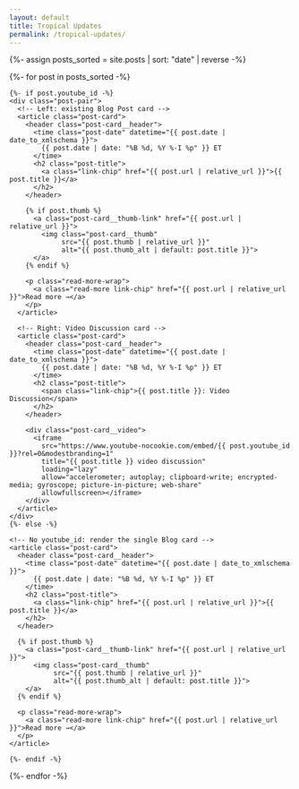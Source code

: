```yaml
---
layout: default
title: Tropical Updates
permalink: /tropical-updates/
---
```


{%- assign posts_sorted = site.posts | sort: "date" | reverse -%}

<div class="posts-grid posts-grid--fit">
  {%- for post in posts_sorted -%}

    {%- if post.youtube_id -%}
    <div class="post-pair">
      <!-- Left: existing Blog Post card -->
      <article class="post-card">
        <header class="post-card__header">
          <time class="post-date" datetime="{{ post.date | date_to_xmlschema }}">
            {{ post.date | date: "%B %d, %Y %-I %p" }} ET
          </time>
          <h2 class="post-title">
            <a class="link-chip" href="{{ post.url | relative_url }}">{{ post.title }}</a>
          </h2>
        </header>

        {% if post.thumb %}
          <a class="post-card__thumb-link" href="{{ post.url | relative_url }}">
            <img class="post-card__thumb"
                 src="{{ post.thumb | relative_url }}"
                 alt="{{ post.thumb_alt | default: post.title }}">
          </a>
        {% endif %}

        <p class="read-more-wrap">
          <a class="read-more link-chip" href="{{ post.url | relative_url }}">Read more →</a>
        </p>
      </article>

      <!-- Right: Video Discussion card -->
      <article class="post-card">
        <header class="post-card__header">
          <time class="post-date" datetime="{{ post.date | date_to_xmlschema }}">
            {{ post.date | date: "%B %d, %Y %-I %p" }} ET
          </time>
          <h2 class="post-title">
            <span class="link-chip">{{ post.title }}: Video Discussion</span>
          </h2>
        </header>

        <div class="post-card__video">
          <iframe
            src="https://www.youtube-nocookie.com/embed/{{ post.youtube_id }}?rel=0&modestbranding=1"
            title="{{ post.title }} video discussion"
            loading="lazy"
            allow="accelerometer; autoplay; clipboard-write; encrypted-media; gyroscope; picture-in-picture; web-share"
            allowfullscreen></iframe>
        </div>
      </article>
    </div>
    {%- else -%}

    <!-- No youtube_id: render the single Blog card -->
    <article class="post-card">
      <header class="post-card__header">
        <time class="post-date" datetime="{{ post.date | date_to_xmlschema }}">
          {{ post.date | date: "%B %d, %Y %-I %p" }} ET
        </time>
        <h2 class="post-title">
          <a class="link-chip" href="{{ post.url | relative_url }}">{{ post.title }}</a>
        </h2>
      </header>

      {% if post.thumb %}
        <a class="post-card__thumb-link" href="{{ post.url | relative_url }}">
          <img class="post-card__thumb"
               src="{{ post.thumb | relative_url }}"
               alt="{{ post.thumb_alt | default: post.title }}">
        </a>
      {% endif %}

      <p class="read-more-wrap">
        <a class="read-more link-chip" href="{{ post.url | relative_url }}">Read more →</a>
      </p>
    </article>

    {%- endif -%}

  {%- endfor -%}
</div>
